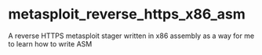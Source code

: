 # metasploit_reverse_https_x86_asm
A reverse HTTPS metasploit stager written in x86 assembly as a way for me to learn how to write ASM

